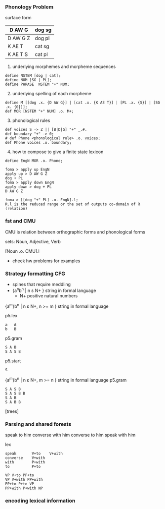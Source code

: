 ### Phonology Problem
surface form

| D AW G | dog sg |  
| ----| ---- |
| D AW G Z | dog pl |
| K AE T | cat sg |
| K AE T S | cat pl |

1. underlying morphemes and morpheme sequences
```
define NSTEM [dog | cat];
define NUM [SG | PL];
define PHRASE  NSTEM "+" NUM;
```
2. underlying spelling of each morpheme
```
define M [[dog .x. {D AW G}] | [cat .x. {K AE T}] | [PL .x. {S}] | [SG .x. {0}]];
def MOR [NSTEM "+" NUM] .o. M+;
```
3. phonological rules
```
def voices S -> Z || [B|D|G] "+" _.#.
def boundary "+" -> 0;
# def Phone <phonological rule> .o. voices;
def Phone voices .o. boundary;
```
4. how to compose to give a finite state lexicon
```
define EngN MOR .o. Phone;

foma > apply up EngN
apply up > D AW G Z
dog + PL
foma > apply down EngN
apply down > dog + PL
D AW G Z

foma > [[dog "+" PL] .o. EngN].l;
R.l is the reduced range or the set of outputs co-domain of R (relation)
```

### fst and CMU
CMU is relation between orthographic forms and phonological forms

sets: Noun, Adjective, Verb

[Noun .o. CMU].l
- check hw problems for examples

### Strategy formatting CFG
- spines that require meddling
- {a<sup>n</sup>b<sup>n</sup> | n ε N+ } string in formal language
    - N+ positive natural numbers

{a<sup>m</sup>}b<sup>n</sup> | n ε N+, n >= m } string in formal language

p5.lex

```
a   A
b   B
```

p5.gram
```
S A B
S A S B
```

p5.start
```
S
```
{a<sup>m</sup>}b<sup>n</sup> | n ε N+, m >= n } string in formal language
p5.gram

```
S A S B
S A S B B
S A B
S A B B
```

[trees]

### Parsing and shared forests
speak to him
converse with him
converse to him
speak with him

lex
```
speak       V+to    V+with
converse    V+with
with        P+with
to          P+to

VP V+to PP+to
VP V+with PP+with
PP+to P+to VP
PP+with P+with NP
```

### encoding lexical information